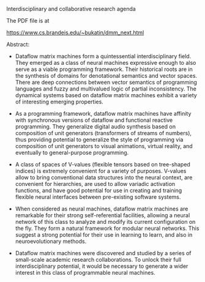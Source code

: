 Interdisciplinary and collaborative research agenda

The PDF file is at

https://www.cs.brandeis.edu/~bukatin/dmm_next.html

Abstract:

  * Dataflow matrix machines form a quintessential interdisciplinary field. 
    They emerged as a class of neural machines expressive enough to also serve
    as a viable programming framework. Their historical roots are in the synthesis of domains
    for denotational semantics and vector spaces. There are deep connections between
    vector semantics of programming languages and fuzzy and multivalued logic of
    partial inconsistency. The dynamical systems based on dataflow
    matrix machines exhibit a variety of interesting emerging properties. 

  * As a programming framework, dataflow matrix machines have affinity with
    synchronous versions of dataflow and functional reactive programming.
    They generalize digital audio synthesis based on composition of unit generators
    (transformers of streams of numbers), thus providing potential to generalize
    the style of programming via composition of unit generators to
    visual animations, virtual reality, and eventually to general-purpose
    programming.

  * A class of spaces of V-values (flexible tensors based on tree-shaped indices) is
    extremely convenient for a variety of purposes. V-values allow to bring conventional data structures
    into the neural context, are convenient for hierarchies, are used to allow
    variadic activation functions, and have good potential for use in creating and training
    flexible neural interfaces between pre-existing software systems.

  * When considered as neural machines, dataflow matrix machines are remarkable for
    their strong self-referential facilities, allowing a neural network of this class to analyze
    and modify its current configuration on the fly. They form a natural framework for modular
    neural networks. This suggest a strong potential for their use in learning to learn,
    and also in neuroevolutionary methods.

  * Dataflow matrix machines were discovered and studied by a series of small-scale academic
    research collaborations. To unlock their full interdisciplinary potential, it would be necessary
    to generate a wider interest in this class of programmable neural machines.
